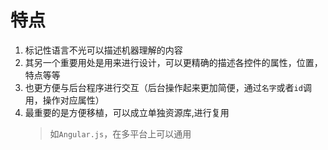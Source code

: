 # 特点

1. 标记性语言不光可以描述机器理解的内容
2. 其另一个重要用处是用来进行设计，可以更精确的描述各控件的属性，位置，特点等等
3. 也更方便与后台程序进行交互（后台操作起来更加简便，通过`名字`或者`id`调用，操作对应属性）
4. 最重要的是方便移植，可以成立单独资源库,进行复用
   > 如`Angular.js`，在多平台上可以通用
